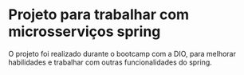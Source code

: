 # Projeto para trabalhar com microsserviços spring

O projeto foi realizado durante o bootcamp com a DIO, para melhorar habilidades e trabalhar com outras funcionalidades do spring.
